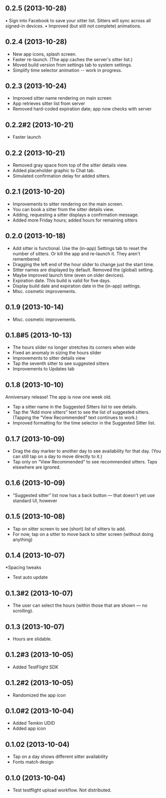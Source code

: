 ## 0.2.5 (2013-10-28)
• Sign into Facebook to save your sitter list. Sitters will sync across all signed-in devices.
• Improved (but still not complete) animations.

## 0.2.4 (2013-10-28)
* New app icons, splash screen.
* Faster re-launch. (The app caches the server's sitter list.)
* Moved build version from settings tab to system settings.
* Simplify time selector animation -- work in progress.

## 0.2.3 (2013-10-24)
* Improved sitter name rendering on main screen
* App retrieves sitter list from server
* Removed hard-coded expiration date; app now checks with server

## 0.2.2#2 (2013-10-21)
* Faster launch

## 0.2.2 (2013-10-21)
* Removed gray space from top of the sitter details view.
* Added placeholder graphic to Chat tab.
* Simulated confirmation delay for added sitters.

## 0.2.1 (2013-10-20)
* Improvements to sitter rendering on the main screen.
* You can book a sitter from the sitter details view.
* Adding, requesting a sitter displays a confirmation message.
* Added more Friday hours; added hours for remaining sitters

## 0.2.0 (2013-10-18)
* Add sitter is functional.
Use the (in-app) Settings tab to reset the number of sitters.
Or kill the app and re-launch it. They aren't remembered.
* Dragging the left end of the hour slider to change just the start time.
* Sitter names are displayed by default. Removed the (global) setting.
* Maybe improved launch time (even on older devices).
* Expiration date. This build is valid for five days.
* Display build date and expiration date in the (in-app) settings.
* Misc. cosmetic improvements.

## 0.1.9 (2013-10-14)
* Misc. cosmetic improvements.

## 0.1.8#5 (2013-10-13)
* The hours slider no longer stretches its corners when wide
* Fixed an anomaly in sizing the hours slider
* Improvements to sitter details view
* Tap the seventh sitter to see suggested sitters
* Improvements to Updates tab

## 0.1.8 (2013-10-10)
Anniversary release! The app is now one week old.
* Tap a sitter name in the Suggested Sitters list to see details.
* Tap the “Add more sitters” text to see the list of suggested sitters. (Tapping the “View Recommended” text continues to work.)
* Improved formatting for the time selector in the Suggested Sitter list.

## 0.1.7 (2013-10-09)
* Drag the day marker to another day to see availability for that day. (You can still tap on a day to move directly to it.)
* Tap only on “View Recommended” to see recommended sitters. Taps elsewhere are ignored.

## 0.1.6 (2013-10-09)
* “Suggested sitter” list now has a back button — that doesn't yet use standard UI, however

## 0.1.5 (2013-10-08)
* Tap on sitter screen to see (short) list of sitters to add.
* For now, tap on a sitter to move back to sitter screen (without doing anything)

## 0.1.4 (2013-10-07)
*Spacing tweaks
* Test auto update

## 0.1.3#2 (2013-10-07)
* The user can select the hours (within those that are shown — no scrolling).

## 0.1.3 (2013-10-07)
* Hours are slidable.

## 0.1.2#3 (2013-10-05)
* Added TestFlight SDK

## 0.1.2#2 (2013-10-05)
* Randomized the app icon

## 0.1.0#2 (2013-10-04)
* Added Temkin UDID
* Added app icon

## 0.1.02 (2013-10-04)
* Tap on a day shows different sitter availability
* Fonts match design

## 0.1.0 (2013-10-04)
* Test testflight upload workflow. Not distributed.
